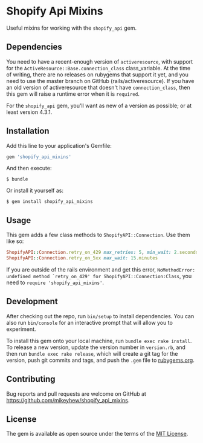 # Shopify Api Mixins

Useful mixins for working with the `shopify_api` gem.

## Dependencies

You need to have a recent-enough version of `activeresource`, with support for the `ActiveResource::Base.connection_class` class_variable. At the time of writing, there are no releases on rubygems that support it yet, and you need to use the master branch on GitHub (rails/activeresource). If you have an old version of activeresource that doesn't have `connection_class`, then this gem will raise a runtime error when it is `required`.

For the `shopify_api` gem, you'll want as new of a version as possible; or at least version 4.3.1.

## Installation

Add this line to your application's Gemfile:

```ruby
gem 'shopify_api_mixins'
```

And then execute:

    $ bundle

Or install it yourself as:

    $ gem install shopify_api_mixins

## Usage

This gem adds a few class methods to `ShopifyAPI::Connection`. Use them like so:

```ruby
ShopifyAPI::Connection.retry_on_429 max_retries: 5, min_wait: 2.seconds
ShopifyAPI::Connection.retry_on_5xx max_wait: 15.minutes
```

If you are outside of the rails environment and get this error, ``NoMethodError: undefined method `retry_on_429' for ShopifyAPI::Connection:Class``, you need to `require 'shopify_api_mixins'`.

## Development

After checking out the repo, run `bin/setup` to install dependencies. You can also run `bin/console` for an interactive prompt that will allow you to experiment.

To install this gem onto your local machine, run `bundle exec rake install`. To release a new version, update the version number in `version.rb`, and then run `bundle exec rake release`, which will create a git tag for the version, push git commits and tags, and push the `.gem` file to [rubygems.org](https://rubygems.org).

## Contributing

Bug reports and pull requests are welcome on GitHub at https://github.com/mikeyhew/shopify_api_mixins.


## License

The gem is available as open source under the terms of the [MIT License](http://opensource.org/licenses/MIT).
